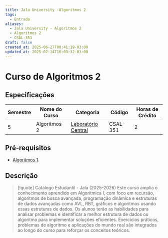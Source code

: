 ```yaml
---
title: Jala University -Algoritmos 2
tags:
  - Entrada
aliases:
  - Jala University - Algoritmos 2
  - Algoritmos 2
  - CSAL-351
draft: false
created_at: 2025-06-27T00:41:19-03:00
updated_at: 2025-02-14T16:03:32-03:00
---
```

# Curso de Algoritmos 2

## Especificações
| Semestre | Nome do Curso | Categoria                                                                                      | Código   | Horas de Crédito |
| -------- | ------------- | ---------------------------------------------------------------------------------------------- | -------- | ---------------- |
| 5        | Algoritmos 2  | [Laboratório Central](content/notas/2025/06/21/entrada/Jala_University-Laboratorio_Central.md) | CSAL-351 | 2                |

## Pré-requisitos
- [Algoritmos 1](Jala_University-Algoritmos_1.md).

## Descrição

> [!quote] Catálogo Estudantil - Jala (2025-2026)
> Este curso amplia o conhecimento aprendido em Algorítmica I, com foco em recursão, algoritmos de busca avançada, programação dinâmica e estruturas de dados avançadas como AVL, RBT, gráficos e algoritmos usando essas estruturas de dados. Os alunos terão as habilidades para analisar problemas e identificar a melhor estrutura de dados ou algoritmo para implementar soluções eficientes. Exercícios práticos, problemas de algoritmo e aplicações do mundo real são integrados ao longo do curso para reforçar os conceitos teóricos.

